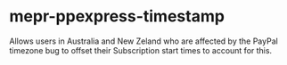 mepr-ppexpress-timestamp
========================

Allows users in Australia and New Zeland who are affected by the PayPal timezone bug to offset their Subscription start times to account for this.
